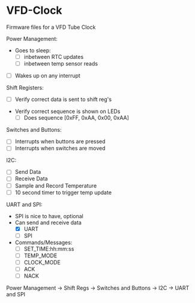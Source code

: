 # VFD-Clock
Firmware files for a VFD Tube Clock

Power Management:
- Goes to sleep:
  - [ ] inbetween RTC updates
  - [ ] inbetween temp sensor reads
- [ ] Wakes up on any interrupt

Shift Registers:
- [ ] Verify correct data is sent to shift reg's
- Verify correct sequence is shown on LEDs
  - [ ] Does sequence [0xFF, 0xAA, 0x00, 0xAA]
  
Switches and Buttons:
- [ ] Interrupts when buttons are pressed
- [ ] Interrupts when switches are moved
  
I2C:
- [ ] Send Data
- [ ] Receive Data
- [ ] Sample and Record Temperature
- [ ] 10 second timer to trigger temp update

UART and SPI:
- SPI is nice to have, optional
- Can send and receive data
  - [x] UART
  - [ ] SPI
  
- Commands/Messages:
  - [ ] SET_TIME:hh:mm:ss
  - [ ] TEMP_MODE
  - [ ] CLOCK_MODE
  - [ ] ACK
  - [ ] NACK

Power Management -> Shift Regs -> Switches and Buttons -> I2C -> UART and SPI 
